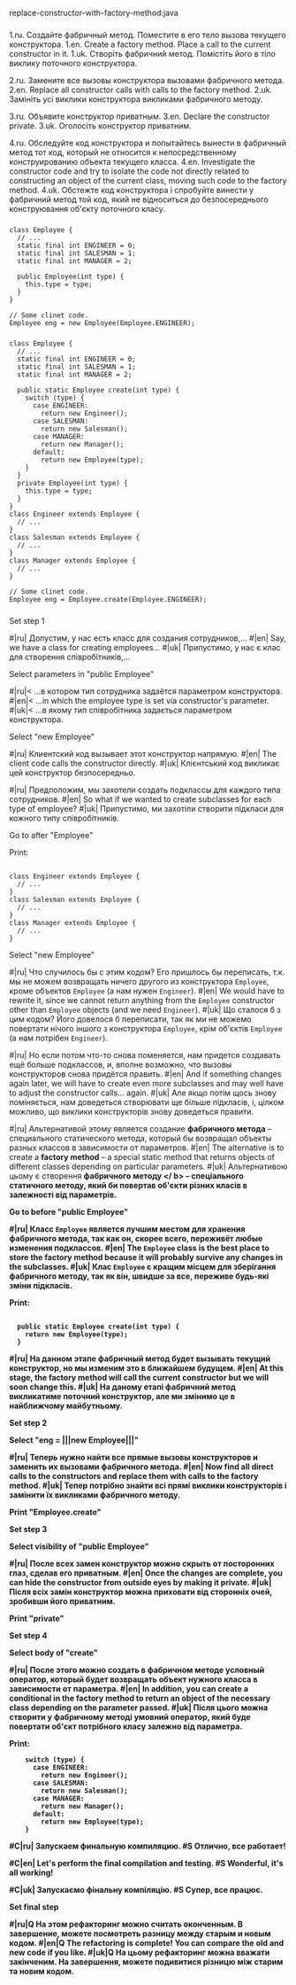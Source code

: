 replace-constructor-with-factory-method:java

###

1.ru. Создайте фабричный метод. Поместите в его тело вызова текущего конструктора.
1.en. Create a factory method. Place a call to the current constructor in it.
1.uk. Створіть фабричний метод. Помістіть його в тіло виклику поточного конструктора.

2.ru. Замените все вызовы конструктора вызовами фабричного метода.
2.en. Replace all constructor calls with calls to the factory method.
2.uk. Замініть усі виклики конструктора викликами фабричного методу.

3.ru. Объявите конструктор приватным.
3.en. Declare the constructor private.
3.uk. Оголосіть конструктор приватним.

4.ru. Обследуйте код конструктора и попытайтесь вынести в фабричный метод тот код, который не относится к непосредственному конструированию объекта текущего класса.
4.en. Investigate the constructor code and try to isolate the code not directly related to constructing an object of the current class, moving such code to the factory method.
4.uk. Обстежте код конструктора і спробуйте винести у фабричний метод той код, який не відноситься до безпосереднього конструювання об'єкту поточного класу.



###

```
class Employee {
  // ...
  static final int ENGINEER = 0;
  static final int SALESMAN = 1;
  static final int MANAGER = 2;

  public Employee(int type) {
    this.type = type;
  }
}

// Some clinet code.
Employee eng = new Employee(Employee.ENGINEER);
```

###

```
class Employee {
  // ...
  static final int ENGINEER = 0;
  static final int SALESMAN = 1;
  static final int MANAGER = 2;

  public static Employee create(int type) {
    switch (type) {
      case ENGINEER:
        return new Engineer();
      case SALESMAN:
        return new Salesman();
      case MANAGER:
        return new Manager();
      default:
        return new Employee(type);
    }
  }
  private Employee(int type) {
    this.type = type;
  }
}
class Engineer extends Employee {
  // ...
}
class Salesman extends Employee {
  // ...
}
class Manager extends Employee {
  // ...
}

// Some clinet code.
Employee eng = Employee.create(Employee.ENGINEER);
```

###

Set step 1

#|ru| Допустим, у нас есть класс для создания сотрудников,…
#|en| Say, we have a class for creating employees…
#|uk| Припустимо, у нас є клас для створення співробітників,…

Select parameters in "public Employee"

#|ru|< …в котором тип сотрудника задаётся параметром конструктора.
#|en|< …in which the employee type is set via constructor's parameter.
#|uk|< …в якому тип співробітника задається параметром конструктора.

Select "new Employee"

#|ru| Клиентский код вызывает этот конструктор напрямую.
#|en| The client code calls the constructor directly.
#|uk| Клієнтський код викликає цей конструктор безпосередньо.

#|ru| Предположим, мы захотели создать подклассы для каждого типа сотрудников.
#|en| So what if we wanted to create subclasses for each type of employee?
#|uk| Припустимо, ми захотіли створити підкласи для кожного типу співробітників.

Go to after "Employee"

Print:
```

class Engineer extends Employee {
  // ...
}
class Salesman extends Employee {
  // ...
}
class Manager extends Employee {
  // ...
}
```

Select "new Employee"

#|ru| Что случилось бы с этим кодом? Его пришлось бы переписать, т.к. мы не можем возвращать ничего другого из конструктора <code>Employee</code>, кроме объектов <code>Employee</code> (а нам нужен <code>Engineer</code>).
#|en| We would have to rewrite it, since we cannot return anything from the <code>Employee</code> constructor other than <code>Employee</code> objects (and we need <code>Engineer</code>).
#|uk| Що сталося б з цим кодом? Його довелося б переписати, так як ми не можемо повертати нічого іншого з конструктора <code>Employee</code>, крім об'єктів <code>Employee</code> (а нам потрібен <code>Engineer</code>).

#|ru| Но если потом что-то снова поменяется, нам придется создавать ещё больше подклассов, и, вполне возможно, что вызовы конструкторов снова придётся править.
#|en| And if something changes again later, we will have to create even more subclasses and may well have to adjust the constructor calls… again.
#|uk| Але якщо потім щось знову поміняється, нам доведеться створювати ще більше підкласів, і, цілком можливо, що виклики конструкторів знову доведеться правити.

#|ru| Альтернативой этому является создание <b>фабричного метода</b> – специального статического метода, который бы возвращал объекты разных классов в зависимости от параметров.
#|en| The alternative is to create a <b>factory method</b> – a special static method that returns objects of different classes depending on particular parameters.
#|uk| Альтернативою цьому є створення <b> фабричного методу </ b> – спеціального статичного методу, який би повертав об'єкти різних класів в залежності від параметрів.

Go to before "public Employee"

#|ru| Класс <code>Employee</code> является лучшим местом для хранения фабричного метода, так как он, скорее всего, переживёт любые изменения подклассов.
#|en| The <code>Employee</code> class is the best place to store the factory method because it will probably survive any changes in the subclasses.
#|uk| Клас <code>Employee</code> є кращим місцем для зберігання фабричного методу, так як він, швидше за все, переживе будь-які зміни підкласів.

Print:
```

  public static Employee create(int type) {
    return new Employee(type);
  }
```

#|ru| На данном этапе фабричный метод будет вызывать текущий конструктор, но мы изменим это в ближайшем будущем.
#|en| At this stage, the factory method will call the current constructor but we will soon change this.
#|uk| На даному етапі фабричний метод викликатиме поточний конструктор, але ми змінимо це в найближчому майбутньому.

Set step 2

Select "eng = |||new Employee|||"

#|ru| Теперь нужно найти все прямые вызовы конструкторов и заменить их вызовами фабричного метода.
#|en| Now find all direct calls to the constructors and replace them with calls to the factory method.
#|uk| Тепер потрібно знайти всі прямі виклики конструкторів і замінити їх викликами фабричного методу.

Print "Employee.create"

Set step 3

Select visibility of "public Employee"

#|ru| После всех замен конструктор можно скрыть от посторонних глаз, сделав его приватным.
#|en| Once the changes are complete, you can hide the constructor from outside eyes by making it private.
#|uk| Після всіх замін конструктор можна приховати від сторонніх очей, зробивши його приватним.

Print "private"

Set step 4

Select body of "create"

#|ru| После этого можно создать в фабричном методе условный оператор, который будет возвращать объект нужного класса в зависимости от параметра.
#|en| In addition, you can create a conditional in the factory method to return an object of the necessary class depending on the parameter passed.
#|uk| Після цього можна створити у фабричному методі умовний оператор, який буде повертати об'єкт потрібного класу залежно від параметра.

Print:
```
    switch (type) {
      case ENGINEER:
        return new Engineer();
      case SALESMAN:
        return new Salesman();
      case MANAGER:
        return new Manager();
      default:
        return new Employee(type);
    }
```

#C|ru| Запускаем финальную компиляцию.
#S Отлично, все работает!

#C|en| Let's perform the final compilation and testing.
#S Wonderful, it's all working!

#C|uk| Запускаємо фінальну компіляцію.
#S Супер, все працює.

Set final step

#|ru|Q На этом рефакторинг можно считать оконченным. В завершение, можете посмотреть разницу между старым и новым кодом.
#|en|Q The refactoring is complete! You can compare the old and new code if you like.
#|uk|Q На цьому рефакторинг можна вважати закінченим. На завершення, можете подивитися різницю між старим та новим кодом.
